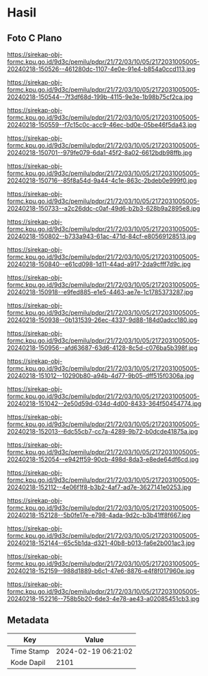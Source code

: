 # Hasil

## Foto C Plano

https://sirekap-obj-formc.kpu.go.id/9d3c/pemilu/pdpr/21/72/03/10/05/2172031005005-20240218-150526--461280dc-1107-4e0e-91e4-b854a0ccd113.jpg

https://sirekap-obj-formc.kpu.go.id/9d3c/pemilu/pdpr/21/72/03/10/05/2172031005005-20240218-150544--7f3df68d-199b-4115-9e3e-1b98b75cf2ca.jpg

https://sirekap-obj-formc.kpu.go.id/9d3c/pemilu/pdpr/21/72/03/10/05/2172031005005-20240218-150559--f7c15c0c-acc9-46ec-bd0e-05be46f5da43.jpg

https://sirekap-obj-formc.kpu.go.id/9d3c/pemilu/pdpr/21/72/03/10/05/2172031005005-20240218-150701--979fe079-6da1-45f2-8a02-6612bdb98ffb.jpg

https://sirekap-obj-formc.kpu.go.id/9d3c/pemilu/pdpr/21/72/03/10/05/2172031005005-20240218-150716--85f8a54d-9a44-4c1e-863c-2bdeb0e999f0.jpg

https://sirekap-obj-formc.kpu.go.id/9d3c/pemilu/pdpr/21/72/03/10/05/2172031005005-20240218-150733--a2c26ddc-c0af-49d6-b2b3-628b9a2895e8.jpg

https://sirekap-obj-formc.kpu.go.id/9d3c/pemilu/pdpr/21/72/03/10/05/2172031005005-20240218-150802--b733a943-61ac-471d-84cf-e80569128513.jpg

https://sirekap-obj-formc.kpu.go.id/9d3c/pemilu/pdpr/21/72/03/10/05/2172031005005-20240218-150840--e61cd098-1d11-44ad-a917-2da9cfff7d9c.jpg

https://sirekap-obj-formc.kpu.go.id/9d3c/pemilu/pdpr/21/72/03/10/05/2172031005005-20240218-150918--e9fed885-e1e5-4463-ae7e-1c1785373287.jpg

https://sirekap-obj-formc.kpu.go.id/9d3c/pemilu/pdpr/21/72/03/10/05/2172031005005-20240218-150938--0b131539-26ec-4337-9d88-184d0adcc180.jpg

https://sirekap-obj-formc.kpu.go.id/9d3c/pemilu/pdpr/21/72/03/10/05/2172031005005-20240218-150956--afd63687-63d6-4128-8c5d-c076ba5b398f.jpg

https://sirekap-obj-formc.kpu.go.id/9d3c/pemilu/pdpr/21/72/03/10/05/2172031005005-20240218-151012--10290b80-a94b-4d77-9b05-dff515f0306a.jpg

https://sirekap-obj-formc.kpu.go.id/9d3c/pemilu/pdpr/21/72/03/10/05/2172031005005-20240218-151042--2e50d59d-034d-4d00-8433-364f50454774.jpg

https://sirekap-obj-formc.kpu.go.id/9d3c/pemilu/pdpr/21/72/03/10/05/2172031005005-20240218-152013--6dc55cb7-cc7a-4289-9b72-b0dcde41875a.jpg

https://sirekap-obj-formc.kpu.go.id/9d3c/pemilu/pdpr/21/72/03/10/05/2172031005005-20240218-152054--e942ff59-90cb-498d-8da3-e8ede64df6cd.jpg

https://sirekap-obj-formc.kpu.go.id/9d3c/pemilu/pdpr/21/72/03/10/05/2172031005005-20240218-152112--4e06f1f8-b3b2-4af7-ad7e-3627141e0253.jpg

https://sirekap-obj-formc.kpu.go.id/9d3c/pemilu/pdpr/21/72/03/10/05/2172031005005-20240218-152128--5b0fe17e-e798-4ada-9d2c-b3b41ff8f667.jpg

https://sirekap-obj-formc.kpu.go.id/9d3c/pemilu/pdpr/21/72/03/10/05/2172031005005-20240218-152144--65c5b1da-d321-40b8-b013-fa6e2b001ac3.jpg

https://sirekap-obj-formc.kpu.go.id/9d3c/pemilu/pdpr/21/72/03/10/05/2172031005005-20240218-152159--988d1889-b6c1-47e6-8876-e4f8f017960e.jpg

https://sirekap-obj-formc.kpu.go.id/9d3c/pemilu/pdpr/21/72/03/10/05/2172031005005-20240218-152216--758b5b20-6de3-4e78-ae43-a02085451cb3.jpg


## Metadata

| Key        | Value               |
| ---------- | ------------------- |
| Time Stamp | 2024-02-19 06:21:02 |
| Kode Dapil | 2101                |



